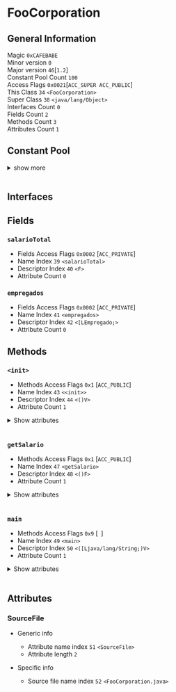 # **FooCorporation**

## **General Information**
Magic `0xCAFEBABE`  
Minor version `0`  
Major version `46`[`1.2`]  
Constant Pool Count `100`  
Access Flags `0x0021`[` ACC_SUPER ACC_PUBLIC `]  
This Class `34` `<FooCorporation>`  
Super Class `38` `<java/lang/Object>`  
Interfaces Count `0`  
Fields Count `2`  
Methods Count `3`  
Attributes Count `1`

## **Constant Pool**  

<details>
<summary>show more</summary>  
<hr>

### [1] *CONSTANT_Methodref_info*
- Class Index `38`
- Name And Type Index `53`

### [2] *CONSTANT_Fieldref_info*
- Class Index `34`
- Class Name `<FooCorporation>`
- Name And Type Index `54`
- Name And Type `<salarioTotal:F>`

### [3] *CONSTANT_Class_info*
- Name Index `55`
- Class Name `<Empregado>`

### [4] *CONSTANT_Fieldref_info*
- Class Index `34`
- Class Name `<FooCorporation>`
- Name And Type Index `56`
- Name And Type `<empregados:[LEmpregado;>`

### [5] *CONSTANT_Class_info*
- Name Index `57`
- Class Name `<Gerente>`

### [6] *CONSTANT_String_info*
- String Index `58`
- String `<Joao>`

### [7] *CONSTANT_String_info*
- String Index `59`
- String `<Silva>`

### [8] *CONSTANT_Float_info*
- Bytes `0x42f00000`
- Float `120`

### [9] *CONSTANT_Methodref_info*
- Class Index `5`
- Name And Type Index `60`

### [10] *CONSTANT_String_info*
- String Index `61`
- String `<Melissa>`

### [11] *CONSTANT_String_info*
- String Index `62`
- String `<Oliveira>`

### [12] *CONSTANT_Float_info*
- Bytes `0x437f8000`
- Float `255.5`

### [13] *CONSTANT_Class_info*
- Name Index `63`
- Class Name `<Engenheiro>`

### [14] *CONSTANT_String_info*
- String Index `64`
- String `<Edson>`

### [15] *CONSTANT_String_info*
- String Index `65`
- String `<Pereira>`

### [16] *CONSTANT_Float_info*
- Bytes `0x435c0000`
- Float `220`

### [17] *CONSTANT_Methodref_info*
- Class Index `13`
- Name And Type Index `60`

### [18] *CONSTANT_String_info*
- String Index `66`
- String `<Felipe>`

### [19] *CONSTANT_String_info*
- String Index `67`
- String `<Brito>`

### [20] *CONSTANT_Float_info*
- Bytes `0x42f90000`
- Float `124.5`

### [21] *CONSTANT_String_info*
- String Index `68`
- String `<Adam>`

### [22] *CONSTANT_Float_info*
- Bytes `0x43780000`
- Float `248`

### [23] *CONSTANT_String_info*
- String Index `69`
- String `<Sofia>`

### [24] *CONSTANT_String_info*
- String Index `70`
- String `<Albuquerque>`

### [25] *CONSTANT_Float_info*
- Bytes `0x43a00000`
- Float `320`

### [26] *CONSTANT_Fieldref_info*
- Class Index `71`
- Class Name `<java/lang/System>`
- Name And Type Index `72`
- Name And Type `<out:Ljava/io/PrintStream;>`

### [27] *CONSTANT_Fieldref_info*
- Class Index `13`
- Class Name `<Engenheiro>`
- Name And Type Index `73`
- Name And Type `<baseSalarial:F>`

### [28] *CONSTANT_Methodref_info*
- Class Index `74`
- Name And Type Index `75`

### [29] *CONSTANT_Fieldref_info*
- Class Index `13`
- Class Name `<Engenheiro>`
- Name And Type Index `76`
- Name And Type `<nome:Ljava/lang/String;>`

### [30] *CONSTANT_Methodref_info*
- Class Index `74`
- Name And Type Index `77`

### [31] *CONSTANT_Methodref_info*
- Class Index `5`
- Name And Type Index `78`

### [32] *CONSTANT_Methodref_info*
- Class Index `13`
- Name And Type Index `79`

### [33] *CONSTANT_Methodref_info*
- Class Index `3`
- Name And Type Index `80`

### [34] *CONSTANT_Class_info*
- Name Index `81`
- Class Name `<FooCorporation>`

### [35] *CONSTANT_Methodref_info*
- Class Index `34`
- Name And Type Index `53`

### [36] *CONSTANT_String_info*
- String Index `82`
- String `<O salario calculado foi de:>`

### [37] *CONSTANT_Methodref_info*
- Class Index `34`
- Name And Type Index `83`

### [38] *CONSTANT_Class_info*
- Name Index `84`
- Class Name `<java/lang/Object>`

### [39] *CONSTANT_Utf8_info*
- Length `12`
- Bytes [ `salarioTotal`]

### [40] *CONSTANT_Utf8_info*
- Length `1`
- Bytes [ `F`]

### [41] *CONSTANT_Utf8_info*
- Length `10`
- Bytes [ `empregados`]

### [42] *CONSTANT_Utf8_info*
- Length `12`
- Bytes [ `[LEmpregado;`]

### [43] *CONSTANT_Utf8_info*
- Length `6`
- Bytes [ `<init>`]

### [44] *CONSTANT_Utf8_info*
- Length `3`
- Bytes [ `()V`]

### [45] *CONSTANT_Utf8_info*
- Length `4`
- Bytes [ `Code`]

### [46] *CONSTANT_Utf8_info*
- Length `15`
- Bytes [ `LineNumberTable`]

### [47] *CONSTANT_Utf8_info*
- Length `10`
- Bytes [ `getSalario`]

### [48] *CONSTANT_Utf8_info*
- Length `3`
- Bytes [ `()F`]

### [49] *CONSTANT_Utf8_info*
- Length `4`
- Bytes [ `main`]

### [50] *CONSTANT_Utf8_info*
- Length `22`
- Bytes [ `([Ljava/lang/String;)V`]

### [51] *CONSTANT_Utf8_info*
- Length `10`
- Bytes [ `SourceFile`]

### [52] *CONSTANT_Utf8_info*
- Length `19`
- Bytes [ `FooCorporation.java`]

### [53] *CONSTANT_Name_and_type*
- Name Index `43`
- Descriptor Index `44`

### [54] *CONSTANT_Name_and_type*
- Name Index `39`
- Descriptor Index `40`

### [55] *CONSTANT_Utf8_info*
- Length `9`
- Bytes [ `Empregado`]

### [56] *CONSTANT_Name_and_type*
- Name Index `41`
- Descriptor Index `42`

### [57] *CONSTANT_Utf8_info*
- Length `7`
- Bytes [ `Gerente`]

### [58] *CONSTANT_Utf8_info*
- Length `4`
- Bytes [ `Joao`]

### [59] *CONSTANT_Utf8_info*
- Length `5`
- Bytes [ `Silva`]

### [60] *CONSTANT_Name_and_type*
- Name Index `43`
- Descriptor Index `85`

### [61] *CONSTANT_Utf8_info*
- Length `7`
- Bytes [ `Melissa`]

### [62] *CONSTANT_Utf8_info*
- Length `8`
- Bytes [ `Oliveira`]

### [63] *CONSTANT_Utf8_info*
- Length `10`
- Bytes [ `Engenheiro`]

### [64] *CONSTANT_Utf8_info*
- Length `5`
- Bytes [ `Edson`]

### [65] *CONSTANT_Utf8_info*
- Length `7`
- Bytes [ `Pereira`]

### [66] *CONSTANT_Utf8_info*
- Length `6`
- Bytes [ `Felipe`]

### [67] *CONSTANT_Utf8_info*
- Length `5`
- Bytes [ `Brito`]

### [68] *CONSTANT_Utf8_info*
- Length `4`
- Bytes [ `Adam`]

### [69] *CONSTANT_Utf8_info*
- Length `5`
- Bytes [ `Sofia`]

### [70] *CONSTANT_Utf8_info*
- Length `11`
- Bytes [ `Albuquerque`]

### [71] *CONSTANT_Class_info*
- Name Index `86`
- Class Name `<java/lang/System>`

### [72] *CONSTANT_Name_and_type*
- Name Index `87`
- Descriptor Index `88`

### [73] *CONSTANT_Name_and_type*
- Name Index `89`
- Descriptor Index `40`

### [74] *CONSTANT_Class_info*
- Name Index `90`
- Class Name `<java/io/PrintStream>`

### [75] *CONSTANT_Name_and_type*
- Name Index `91`
- Descriptor Index `92`

### [76] *CONSTANT_Name_and_type*
- Name Index `93`
- Descriptor Index `94`

### [77] *CONSTANT_Name_and_type*
- Name Index `91`
- Descriptor Index `95`

### [78] *CONSTANT_Name_and_type*
- Name Index `96`
- Descriptor Index `97`

### [79] *CONSTANT_Name_and_type*
- Name Index `98`
- Descriptor Index `97`

### [80] *CONSTANT_Name_and_type*
- Name Index `99`
- Descriptor Index `48`

### [81] *CONSTANT_Utf8_info*
- Length `14`
- Bytes [ `FooCorporation`]

### [82] *CONSTANT_Utf8_info*
- Length `27`
- Bytes [ `O salario calculado foi de:`]

### [83] *CONSTANT_Name_and_type*
- Name Index `47`
- Descriptor Index `48`

### [84] *CONSTANT_Utf8_info*
- Length `16`
- Bytes [ `java/lang/Object`]

### [85] *CONSTANT_Utf8_info*
- Length `42`
- Bytes [ `(Ljava/lang/String;Ljava/lang/String;FII)V`]

### [86] *CONSTANT_Utf8_info*
- Length `16`
- Bytes [ `java/lang/System`]

### [87] *CONSTANT_Utf8_info*
- Length `3`
- Bytes [ `out`]

### [88] *CONSTANT_Utf8_info*
- Length `21`
- Bytes [ `Ljava/io/PrintStream;`]

### [89] *CONSTANT_Utf8_info*
- Length `12`
- Bytes [ `baseSalarial`]

### [90] *CONSTANT_Utf8_info*
- Length `19`
- Bytes [ `java/io/PrintStream`]

### [91] *CONSTANT_Utf8_info*
- Length `7`
- Bytes [ `println`]

### [92] *CONSTANT_Utf8_info*
- Length `4`
- Bytes [ `(F)V`]

### [93] *CONSTANT_Utf8_info*
- Length `4`
- Bytes [ `nome`]

### [94] *CONSTANT_Utf8_info*
- Length `18`
- Bytes [ `Ljava/lang/String;`]

### [95] *CONSTANT_Utf8_info*
- Length `21`
- Bytes [ `(Ljava/lang/String;)V`]

### [96] *CONSTANT_Utf8_info*
- Length `13`
- Bytes [ `addHorasGolfe`]

### [97] *CONSTANT_Utf8_info*
- Length `4`
- Bytes [ `(I)V`]

### [98] *CONSTANT_Utf8_info*
- Length `15`
- Bytes [ `horasTrafegadas`]

### [99] *CONSTANT_Utf8_info*
- Length `16`
- Bytes [ `pagamentoSemanal`]

</details>  
<br>

## **Interfaces**


## **Fields**
### `salarioTotal` 
- Fields Access Flags `0x0002`
[` ACC_PRIVATE `]
- Name Index `39` `<salarioTotal>`
- Descriptor Index `40` `<F>`
- Attribute Count `0`
### `empregados` 
- Fields Access Flags `0x0002`
[` ACC_PRIVATE `]
- Name Index `41` `<empregados>`
- Descriptor Index `42` `<[LEmpregado;>`
- Attribute Count `0`

## **Methods**
### `<init>` 
- Methods Access Flags `0x1` [` ACC_PUBLIC `]
- Name Index `43` `<<init>>`
- Descriptor Index `44` `<()V>`
- Attribute Count `1`
<details><summary>Show attributes</summary>

### Code
- Generic info 
  - Attribute name index `45` `<Code>`
  - Attribute length `422`

- Specific info
  - Maximum stack size `7`
  - Maximum local variables `8`
  - Code length `286`
  - TODO PRINT BYTECODES
</details><br>

### `getSalario` 
- Methods Access Flags `0x1` [` ACC_PUBLIC `]
- Name Index `47` `<getSalario>`
- Descriptor Index `48` `<()F>`
- Attribute Count `1`
<details><summary>Show attributes</summary>

### Code
- Generic info 
  - Attribute name index `45` `<Code>`
  - Attribute length `29`

- Specific info
  - Maximum stack size `1`
  - Maximum local variables `1`
  - Code length `5`
  - TODO PRINT BYTECODES
</details><br>

### `main` 
- Methods Access Flags `0x9` [` `]
- Name Index `49` `<main>`
- Descriptor Index `50` `<([Ljava/lang/String;)V>`
- Attribute Count `1`
<details><summary>Show attributes</summary>

### Code
- Generic info 
  - Attribute name index `45` `<Code>`
  - Attribute length `63`

- Specific info
  - Maximum stack size `2`
  - Maximum local variables `2`
  - Code length `27`
  - TODO PRINT BYTECODES
</details><br>


## **Attributes**
### SourceFile
- Generic info 
  - Attribute name index `51` `<SourceFile>`
  - Attribute length `2`

- Specific info
  - Source file name index `52` `<FooCorporation.java>`

